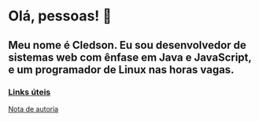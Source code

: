 # Olá, pessoas! 👋

## Meu nome é Cledson. Eu sou desenvolvedor de sistemas web com ênfase em Java e JavaScript, e um programador de Linux nas horas vagas.

### [Links úteis](https://cledsupper.github.io/)

[Nota de autoria](AUTORIA.md)
